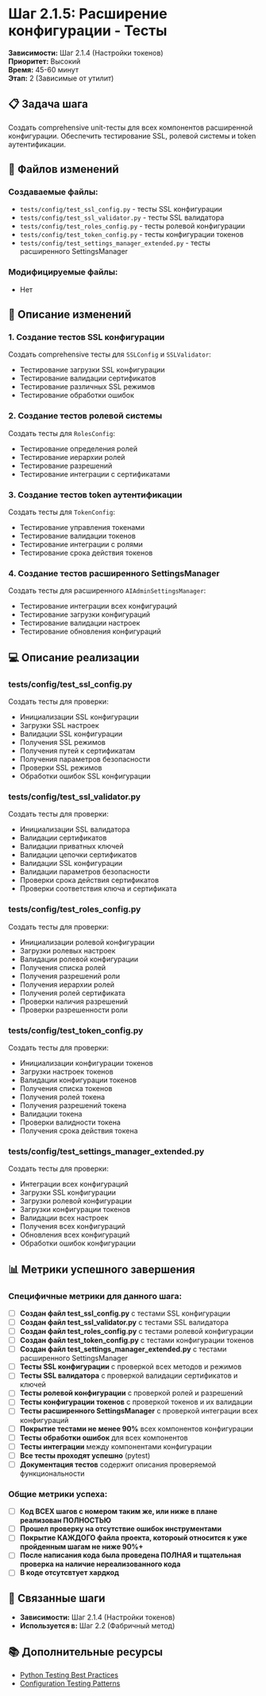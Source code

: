 # Шаг 2.1.5: Расширение конфигурации - Тесты

**Зависимости:** Шаг 2.1.4 (Настройки токенов)  
**Приоритет:** Высокий  
**Время:** 45-60 минут  
**Этап:** 2 (Зависимые от утилит)

## 📋 Задача шага

Создать comprehensive unit-тесты для всех компонентов расширенной конфигурации. Обеспечить тестирование SSL, ролевой системы и token аутентификации.

## 📁 Файлов изменений

### Создаваемые файлы:
- `tests/config/test_ssl_config.py` - тесты SSL конфигурации
- `tests/config/test_ssl_validator.py` - тесты SSL валидатора
- `tests/config/test_roles_config.py` - тесты ролевой конфигурации
- `tests/config/test_token_config.py` - тесты конфигурации токенов
- `tests/config/test_settings_manager_extended.py` - тесты расширенного SettingsManager

### Модифицируемые файлы:
- Нет

## 🔧 Описание изменений

### 1. Создание тестов SSL конфигурации
Создать comprehensive тесты для `SSLConfig` и `SSLValidator`:
- Тестирование загрузки SSL конфигурации
- Тестирование валидации сертификатов
- Тестирование различных SSL режимов
- Тестирование обработки ошибок

### 2. Создание тестов ролевой системы
Создать тесты для `RolesConfig`:
- Тестирование определения ролей
- Тестирование иерархии ролей
- Тестирование разрешений
- Тестирование интеграции с сертификатами

### 3. Создание тестов token аутентификации
Создать тесты для `TokenConfig`:
- Тестирование управления токенами
- Тестирование валидации токенов
- Тестирование интеграции с ролями
- Тестирование срока действия токенов

### 4. Создание тестов расширенного SettingsManager
Создать тесты для расширенного `AIAdminSettingsManager`:
- Тестирование интеграции всех конфигураций
- Тестирование загрузки конфигураций
- Тестирование валидации настроек
- Тестирование обновления конфигураций

## 💻 Описание реализации

### tests/config/test_ssl_config.py
Создать тесты для проверки:
- Инициализации SSL конфигурации
- Загрузки SSL настроек
- Валидации SSL конфигурации
- Получения SSL режимов
- Получения путей к сертификатам
- Получения параметров безопасности
- Проверки SSL режимов
- Обработки ошибок SSL конфигурации

### tests/config/test_ssl_validator.py
Создать тесты для проверки:
- Инициализации SSL валидатора
- Валидации сертификатов
- Валидации приватных ключей
- Валидации цепочки сертификатов
- Валидации SSL конфигурации
- Валидации параметров безопасности
- Проверки срока действия сертификатов
- Проверки соответствия ключа и сертификата

### tests/config/test_roles_config.py
Создать тесты для проверки:
- Инициализации ролевой конфигурации
- Загрузки ролевых настроек
- Валидации ролевой конфигурации
- Получения списка ролей
- Получения разрешений роли
- Получения иерархии ролей
- Получения ролей сертификата
- Проверки наличия разрешений
- Проверки разрешенности роли

### tests/config/test_token_config.py
Создать тесты для проверки:
- Инициализации конфигурации токенов
- Загрузки настроек токенов
- Валидации конфигурации токенов
- Получения списка токенов
- Получения ролей токена
- Получения разрешений токена
- Валидации токена
- Проверки валидности токена
- Получения срока действия токена

### tests/config/test_settings_manager_extended.py
Создать тесты для проверки:
- Интеграции всех конфигураций
- Загрузки SSL конфигурации
- Загрузки ролевой конфигурации
- Загрузки конфигурации токенов
- Валидации всех настроек
- Получения всех конфигураций
- Обновления всех конфигураций
- Обработки ошибок конфигурации

## 📊 Метрики успешного завершения

### Специфичные метрики для данного шага:
- [ ] **Создан файл test_ssl_config.py** с тестами SSL конфигурации
- [ ] **Создан файл test_ssl_validator.py** с тестами SSL валидатора
- [ ] **Создан файл test_roles_config.py** с тестами ролевой конфигурации
- [ ] **Создан файл test_token_config.py** с тестами конфигурации токенов
- [ ] **Создан файл test_settings_manager_extended.py** с тестами расширенного SettingsManager
- [ ] **Тесты SSL конфигурации** с проверкой всех методов и режимов
- [ ] **Тесты SSL валидатора** с проверкой валидации сертификатов и ключей
- [ ] **Тесты ролевой конфигурации** с проверкой ролей и разрешений
- [ ] **Тесты конфигурации токенов** с проверкой токенов и их валидации
- [ ] **Тесты расширенного SettingsManager** с проверкой интеграции всех конфигураций
- [ ] **Покрытие тестами не менее 90%** всех компонентов конфигурации
- [ ] **Тесты обработки ошибок** для всех компонентов
- [ ] **Тесты интеграции** между компонентами конфигурации
- [ ] **Все тесты проходят успешно** (pytest)
- [ ] **Документация тестов** содержит описания проверяемой функциональности

### Общие метрики успеха:
- [ ] **Код ВСЕХ шагов с номером таким же, или ниже в плане реализован ПОЛНОСТЬЮ**
- [ ] **Прошел проверку на отсутствие ошибок инструментами**
- [ ] **Покрытие КАЖДОГО файла проекта, котороый относится к уже пройденным шагам не ниже 90%+**
- [ ] **После написания кода была проведена ПОЛНАЯ и тщательная проверка на наличие нереализованного кода**
- [ ] **В коде отсутсвтует хардкод**

## 🔗 Связанные шаги

- **Зависимости:** Шаг 2.1.4 (Настройки токенов)
- **Используется в:** Шаг 2.2 (Фабричный метод)

## 📚 Дополнительные ресурсы

- [Python Testing Best Practices](https://docs.python.org/3/library/unittest.html)
- [Configuration Testing Patterns](https://martinfowler.com/articles/practical-test-pyramid.html#UnitTests)